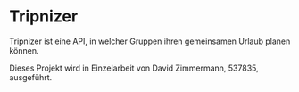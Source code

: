 # Tripnizer
Tripnizer ist eine API, in welcher Gruppen ihren gemeinsamen Urlaub planen können.



Dieses Projekt wird in Einzelarbeit von David Zimmermann, 537835, ausgeführt.